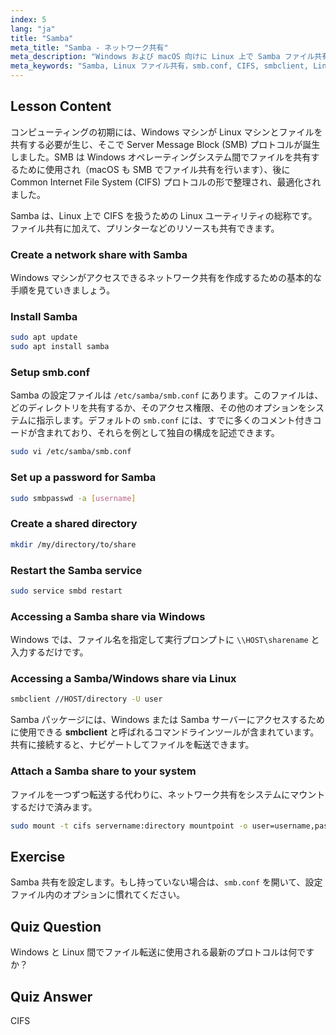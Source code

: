```yaml
---
index: 5
lang: "ja"
title: "Samba"
meta_title: "Samba - ネットワーク共有"
meta_description: "Windows および macOS 向けに Linux 上で Samba ファイル共有を設定する方法を学びます。この初心者向けガイドでは、インストール、設定、共有へのアクセスについて説明します。さあ、始めましょう！"
meta_keywords: "Samba, Linux ファイル共有，smb.conf, CIFS, smbclient, Linux チュートリアル，初心者ガイド"
---
```


## Lesson Content

コンピューティングの初期には、Windows マシンが Linux マシンとファイルを共有する必要が生じ、そこで Server Message Block (SMB) プロトコルが誕生しました。SMB は Windows オペレーティングシステム間でファイルを共有するために使用され（macOS も SMB でファイル共有を行います）、後に Common Internet File System (CIFS) プロトコルの形で整理され、最適化されました。

Samba は、Linux 上で CIFS を扱うための Linux ユーティリティの総称です。ファイル共有に加えて、プリンターなどのリソースも共有できます。

### Create a network share with Samba

Windows マシンがアクセスできるネットワーク共有を作成するための基本的な手順を見ていきましょう。

### Install Samba

```bash
sudo apt update
sudo apt install samba
```

### Setup smb.conf

Samba の設定ファイルは `/etc/samba/smb.conf` にあります。このファイルは、どのディレクトリを共有するか、そのアクセス権限、その他のオプションをシステムに指示します。デフォルトの `smb.conf` には、すでに多くのコメント付きコードが含まれており、それらを例として独自の構成を記述できます。

```bash
sudo vi /etc/samba/smb.conf
```

### Set up a password for Samba

```bash
sudo smbpasswd -a [username]
```

### Create a shared directory

```bash
mkdir /my/directory/to/share
```

### Restart the Samba service

```bash
sudo service smbd restart
```

### Accessing a Samba share via Windows

Windows では、ファイル名を指定して実行プロンプトに `\\HOST\sharename` と入力するだけです。

### Accessing a Samba/Windows share via Linux

```bash
smbclient //HOST/directory -U user
```

Samba パッケージには、Windows または Samba サーバーにアクセスするために使用できる **smbclient** と呼ばれるコマンドラインツールが含まれています。共有に接続すると、ナビゲートしてファイルを転送できます。

### Attach a Samba share to your system

ファイルを一つずつ転送する代わりに、ネットワーク共有をシステムにマウントするだけで済みます。

```bash
sudo mount -t cifs servername:directory mountpoint -o user=username,pass=password
```

## Exercise

Samba 共有を設定します。もし持っていない場合は、`smb.conf` を開いて、設定ファイル内のオプションに慣れてください。

## Quiz Question

Windows と Linux 間でファイル転送に使用される最新のプロトコルは何ですか？

## Quiz Answer

CIFS
